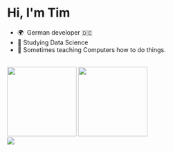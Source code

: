 # Hi, I'm Tim
- 🌍  German developer 🇩🇪
- 📖  Studying Data Science
- 🤖  Sometimes teaching Computers how to do things.

<br />

<span>
  <picture>
    <source 
      srcset="https://github-readme-stats.vercel.app/api?username=turulix&show_icons=true&hide_border=false&title_color=3B1F94f&icon_color=FFE500&bg_color=09131B&text_color=ffffff&border_color=0c1a25&hide_rank=true&hide=contribs"
      media="(prefers-color-scheme: dark)"
    />
    <source
      srcset="https://github-readme-stats.vercel.app/api?username=turulix&show_icons=true&hide_border=false&hide_rank=true&hide=contribs"
      media="(prefers-color-scheme: light), (prefers-color-scheme: no-preference)"
    />
    <img height="160" src="https://github-readme-stats.vercel.app/api?username=turulix&show_icons=true&hide_border=false&hide_rank=true&hide=contribs" />
  </picture>
</span>
<span>
  <picture>
    <source 
      srcset="https://github-readme-stats.vercel.app/api/top-langs/?username=turulix&layout=compact&show_icons=true&hide_border=false&title_color=3B1F94f&icon_color=FFE500&bg_color=09131B&text_color=ffffff&border_color=0c1a25"
      media="(prefers-color-scheme: dark)"
    />
    <source
      srcset="https://github-readme-stats.vercel.app/api/top-langs/?username=turulix&layout=compact&show_icons=true&hide_border=false"
      media="(prefers-color-scheme: light), (prefers-color-scheme: no-preference)"
    />
    <img height="160" src="https://github-readme-stats.vercel.app/api/top-langs/?username=turulix&layout=compact&show_icons=true&hide_border=false" />
  </picture>
</span>

<br/>

<picture>
<source 
  srcset="https://tech-radar-og.vercel.app/api?section_names=Adopt%3BTrial&section_desc=Technologies%2Balready%2Bused%2Bfor%2Ba%2Blong%2Btime%2Band%2For%2Bvarious%2Bprojects.%3BTechnologies%2Bused%2Bfor%2Ba%2Bshort%2Bperiod%2Bof%2Btime%2Band%2Bwith%2Bhigh%2Binterest.&group_names=Languages%3BFrontend%3BBackend%2B%2F%2BData%2B%2F%2BCloud&width=560&height=550&theme=dark&section1_group1=C%23%3BTypeScript%3BPython%3BRust&section1_group2=Vue%203%3BNuxt%203%3BTailwindcss&section1_group3=.NET%2BCore%3BNode.js%3BPostgres%3BMongoDB%3BRedis%3BSupabase&section2_group1=C++&section2_group2=React%3BNextJs&section2_group3=SurrealDB%3BKubernetes%3BTerraform"
  media="(prefers-color-scheme: dark)"
/>
<source
  srcset="https://tech-radar-og.vercel.app/api?section_names=Adopt%3BTrial&section_desc=Technologies%2Balready%2Bused%2Bfor%2Ba%2Blong%2Btime%2Band%2For%2Bvarious%2Bprojects.%3BTechnologies%2Bused%2Bfor%2Ba%2Bshort%2Bperiod%2Bof%2Btime%2Band%2Bwith%2Bhigh%2Binterest.&group_names=Languages%3BFrontend%3BBackend%2B%2F%2BData%2B%2F%2BCloud&width=560&height=550&theme=light&section1_group1=C%23%3BTypeScript%3BPython%3BRust&section1_group2=Vue%203%3BNuxt%203%3BTailwindcss&section1_group3=.NET%2BCore%3BNode.js%3BPostgres%3BMongoDB%3BRedis%3BSupabase&section2_group1=C++&section2_group2=React%3BNextJs&section2_group3=SurrealDB%3BKubernetes%3BTerraform"
  media="(prefers-color-scheme: light), (prefers-color-scheme: no-preference)"
/>
<img src="https://tech-radar-og.vercel.app/api?section_names=Adopt%3BTrial&section_desc=Technologies%2Balready%2Bused%2Bfor%2Ba%2Blong%2Btime%2Band%2For%2Bvarious%2Bprojects.%3BTechnologies%2Bused%2Bfor%2Ba%2Bshort%2Bperiod%2Bof%2Btime%2Band%2Bwith%2Bhigh%2Binterest.&group_names=Languages%3BFrontend%3BBackend%2B%2F%2BData%2B%2F%2BCloud&width=560&height=550&theme=light&section1_group1=C%23%3BTypeScript%3BPython%3BRust&section1_group2=Vue%203%3BNuxt%203%3BTailwindcss&section1_group3=.NET%2BCore%3BNode.js%3BPostgres%3BMongoDB%3BRedis%3BSupabase&section2_group1=C++&section2_group2=React%3BNextJs&section2_group3=SurrealDB%3BKubernetes%3BTerraform" />
</picture>
